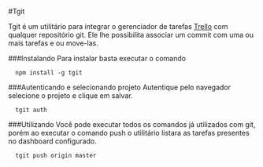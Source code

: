 #Tgit

Tgit é um utilitário para integrar o gerenciador de tarefas [Trello](https://trello.com/) com qualquer repositório git. Ele lhe possibilita associar um commit com uma ou mais tarefas e ou move-las.

###Instalando
Para instalar basta executar o comando
```
  npm install -g tgit
```

###Autenticando e selecionando projeto
Autentique pelo navegador selecione o projeto e clique em salvar.
```
  tgit auth
```

###Utilizando
Você pode executar todos os comandos já utilizados com git, porém ao executar o comando push o utilitário listara as tarefas presentes no dashboard configurado.
```
  tgit push origin master
```